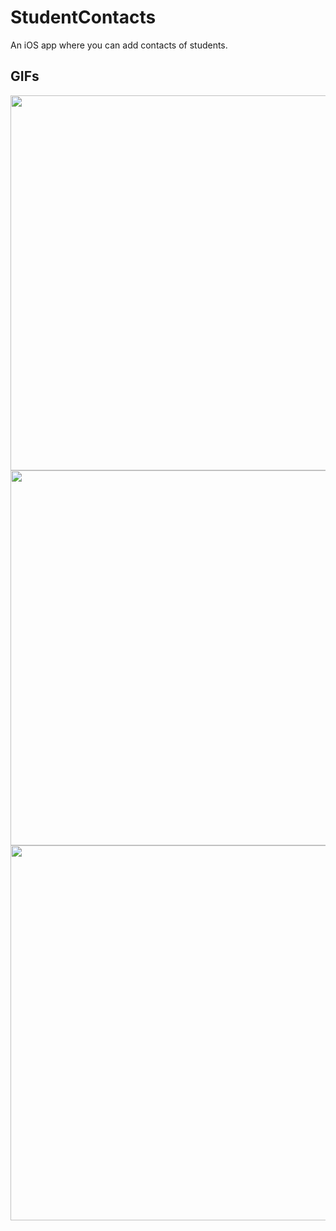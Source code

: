 # StudentContacts
An iOS app where you can add contacts of students.

## GIFs

<p align="center">
  <img src="https://github.com/agilthenotorius/StudentContacts/blob/master/Students/GIFs/screen1.gif" height="600" />
  <img src="https://github.com/agilthenotorius/StudentContacts/blob/master/Students/GIFs/screen1.gif" height="600" />
  <img src="https://github.com/agilthenotorius/StudentContacts/blob/master/Students/GIFs/screen1.gif" height="600" />
</p>
